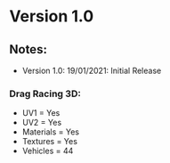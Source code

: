 # Version 1.0

## Notes:
- Version 1.0: 19/01/2021: Initial Release

### Drag Racing 3D:
- UV1 = Yes
- UV2 = Yes
- Materials = Yes
- Textures = Yes
- Vehicles = 44
